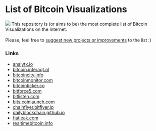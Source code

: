 # List of Bitcoin Visualizations
![](http://bitcoincity.info/tm.png)
This repository is (or aims to be) the most complete list of Bitcoin Visualizations on the Internet. <br/><br/>Please, feel free to [suggest new projects or improvements](https://github.com/micaman/BitcoinVisualizations/issues/new) to the list :)

### Links
- [analytx.io](http://analytx.io/map)
- [bitcoin.interaqt.nl](http://bitcoin.interaqt.nl/)
- [bitcoincity.info](http://bitcoincity.info/)
- [bitcoinmonitor.com](https://www.bitcoinmonitor.com/)
- [bitcointicker.co](http://bitcointicker.co/transactions/)
- [bitforce5.com](http://bitforce5.com/)
- [bitlisten.com](http://www.bitlisten.com/)
- [bits.coinlaunch.com](http://bits.coinlaunch.com/)
- [chainflyer.bitflyer.jp](http://chainflyer.bitflyer.jp/)
- [dailyblockchain.github.io](http://dailyblockchain.github.io/)
- [fiatleak.com](http://fiatleak.com/)
- [realtimebitcoin.info](http://realtimebitcoin.info/)

